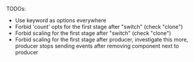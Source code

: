 TODOs:
- Use keyword as options everywhere
- Forbid 'count' opts for the first stage after "switch" (check "clone")
- Forbid scaling for the first stage after "switch" (check "clone")
- Forbid scaling for the first stage after producer, investigate this more, producer stops sending events after removing component next to producer 
